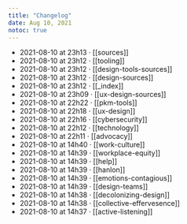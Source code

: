 ```yaml
---
title: "Changelog"
date: Aug 10, 2021
notoc: true
---
```


- 2021-08-10 at 23h13 · [[sources]]
- 2021-08-10 at 23h12 · [[tooling]]
- 2021-08-10 at 23h12 · [[design-tools-sources]]
- 2021-08-10 at 23h12 · [[design-sources]]
- 2021-08-10 at 23h12 · [[_index]]
- 2021-08-10 at 23h09 · [[ux-design-sources]]
- 2021-08-10 at 22h22 · [[pkm-tools]]
- 2021-08-10 at 22h18 · [[ux-design]]
- 2021-08-10 at 22h16 · [[cybersecurity]]
- 2021-08-10 at 22h12 · [[technology]]
- 2021-08-10 at 22h11 · [[advocacy]]
- 2021-08-10 at 14h40 · [[work-culture]]
- 2021-08-10 at 14h39 · [[workplace-equity]]
- 2021-08-10 at 14h39 · [[help]]
- 2021-08-10 at 14h39 · [[hanlon]]
- 2021-08-10 at 14h39 · [[emotions-contagious]]
- 2021-08-10 at 14h39 · [[design-teams]]
- 2021-08-10 at 14h38 · [[decolonizing-design]]
- 2021-08-10 at 14h38 · [[collective-effervesence]]
- 2021-08-10 at 14h37 · [[active-listening]]
